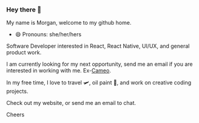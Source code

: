 ### Hey there 👋

My name is Morgan, welcome to my github home.
- 😄 Pronouns: she/her/hers

Software Developer interested in React, React Native, UI/UX, and general product work.

I am currently looking for my next opportunity, send me an email if you are interested in working with me. Ex-[Cameo](https://www.cameo.com).

In my free time, I love to travel 🛩, oil paint 🎨, and work on creative coding projects.

Check out my website, or send me an email to chat. 

Cheers

